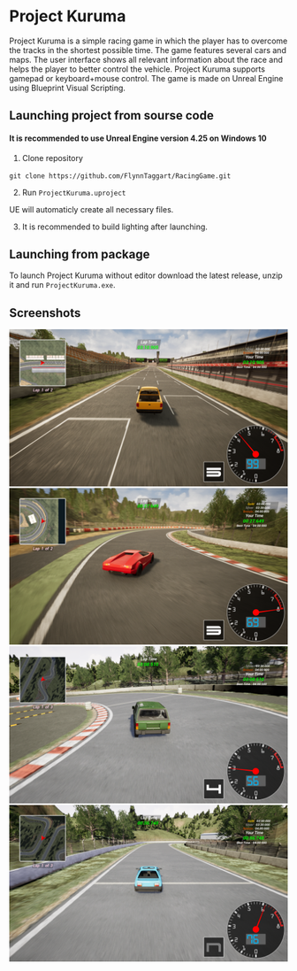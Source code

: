 # Project Kuruma
 Project Kuruma is a simple racing game in which the player has to overcome the tracks in the shortest possible time. The game features several cars and maps. The user interface shows all relevant information about the race and helps the player to better control the vehicle. Project Kuruma supports gamepad or keyboard+mouse control. The game is made on Unreal Engine using Blueprint Visual Scripting. 
## Launching project from sourse code
#### It is recommended to use Unreal Engine version 4.25 on Windows 10
1. Clone repository

`git clone https://github.com/FlynnTaggart/RacingGame.git`

2. Run `ProjectKuruma.uproject`

 UE will automaticly create all necessary files.

3. It is recommended to build lighting after launching.

## Launching from package
To launch Project Kuruma without editor download the latest release, unzip it and run `ProjectKuruma.exe`.
## Screenshots
![Screnshot_01](https://github.com/FlynnTaggart/RacingGame/blob/main/Screenshot_01.png)
![Screnshot_02](https://github.com/FlynnTaggart/RacingGame/blob/main/Screenshot_02.png)
![Screnshot_03](https://github.com/FlynnTaggart/RacingGame/blob/main/Screenshot_03.png)
![Screnshot_04](https://github.com/FlynnTaggart/RacingGame/blob/main/Screenshot_04.png)
